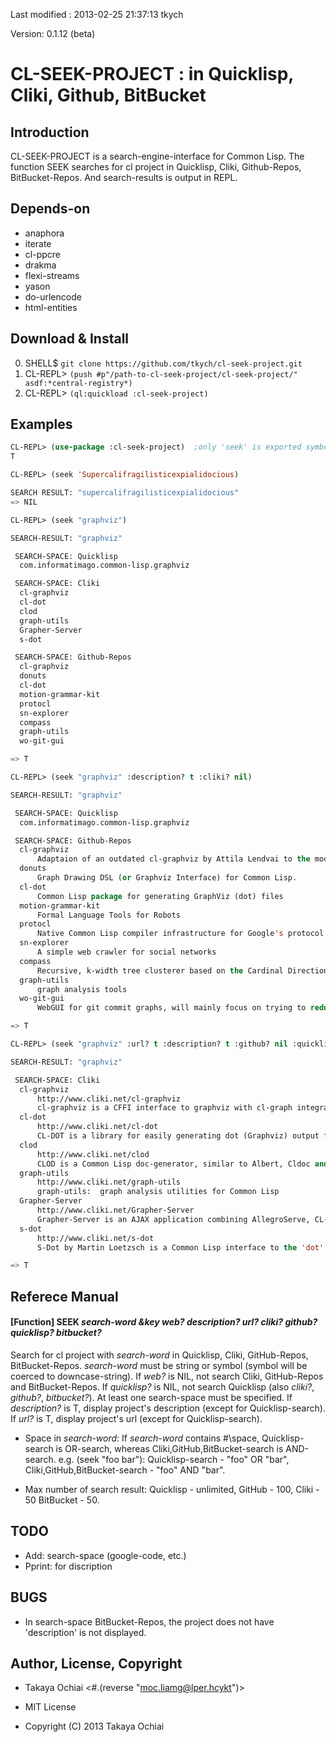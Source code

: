 Last modified : 2013-02-25 21:37:13 tkych

Version: 0.1.12 (beta)


CL-SEEK-PROJECT : in Quicklisp, Cliki, Github, BitBucket
========================================================

Introduction
------------

CL-SEEK-PROJECT is a search-engine-interface for Common Lisp.
The function SEEK searches for cl project in Quicklisp, Cliki, Github-Repos, BitBucket-Repos.
And search-results is output in REPL.


Depends-on
----------

- anaphora
- iterate
- cl-ppcre
- drakma
- flexi-streams
- yason
- do-urlencode
- html-entities


Download & Install
------------------

0. SHELL$   `git clone https://github.com/tkych/cl-seek-project.git`
1. CL-REPL> `(push #p"/path-to-cl-seek-project/cl-seek-project/" asdf:*central-registry*)`
2. CL-REPL> `(ql:quickload :cl-seek-project)`


Examples
--------

```lisp
CL-REPL> (use-package :cl-seek-project)  ;only 'seek' is exported symbol.
T

CL-REPL> (seek 'Supercalifragilisticexpialidocious)

SEARCH RESULT: "supercalifragilisticexpialidocious"
=> NIL

CL-REPL> (seek "graphviz")

SEARCH-RESULT: "graphviz"

 SEARCH-SPACE: Quicklisp
  com.informatimago.common-lisp.graphviz

 SEARCH-SPACE: Cliki
  cl-graphviz
  cl-dot
  clod
  graph-utils
  Grapher-Server
  s-dot

 SEARCH-SPACE: Github-Repos
  cl-graphviz
  donuts
  cl-dot
  motion-grammar-kit
  protocl
  sn-explorer
  compass
  graph-utils
  wo-git-gui

=> T

CL-REPL> (seek "graphviz" :description? t :cliki? nil)

SEARCH-RESULT: "graphviz"

 SEARCH-SPACE: Quicklisp
  com.informatimago.common-lisp.graphviz

 SEARCH-SPACE: Github-Repos
  cl-graphviz
      Adaptaion of an outdated cl-graphviz by Attila Lendvai to the modern version of libgvc.so.6.
  donuts
      Graph Drawing DSL (or Graphviz Interface) for Common Lisp.
  cl-dot
      Common Lisp package for generating GraphViz (dot) files
  motion-grammar-kit
      Formal Language Tools for Robots
  protocl
      Native Common Lisp compiler infrastructure for Google's protocol buffers
  sn-explorer
      A simple web crawler for social networks
  compass
      Recursive, k-width tree clusterer based on the Cardinal Directions
  graph-utils
      graph analysis tools
  wo-git-gui
      WebGUI for git commit graphs, will mainly focus on trying to reduce the commit graph into manageable overviews

=> T

CL-REPL> (seek "graphviz" :url? t :description? t :github? nil :quicklisp? nil)

SEARCH-RESULT: "graphviz"

 SEARCH-SPACE: Cliki
  cl-graphviz
      http://www.cliki.net/cl-graphviz
      cl-graphviz is a CFFI interface to graphviz with cl-graph integration
  cl-dot
      http://www.cliki.net/cl-dot
      CL-DOT is a library for easily generating dot (Graphviz) output from arbitrary Lisp data
  clod
      http://www.cliki.net/clod
      CLOD is a Common Lisp doc-generator, similar to Albert, Cldoc and so on
  graph-utils
      http://www.cliki.net/graph-utils
      graph-utils:  graph analysis utilities for Common Lisp
  Grapher-Server
      http://www.cliki.net/Grapher-Server
      Grapher-Server is an AJAX application combining AllegroServe, CL-Graph and GraphViz by Gary King
  s-dot
      http://www.cliki.net/s-dot
      S-Dot by Martin Loetzsch is a Common Lisp interface to the 'dot' tool of the GraphViz graphics library

=> T
```    


Referece Manual
---------------

#### [Function] SEEK _search-word_ _&key_ _web?_ _description?_ _url?_ _cliki?_ _github?_ _quicklisp?_ _bitbucket?_

Search for cl project with _search-word_ in Quicklisp, Cliki, GitHub-Repos, BitBucket-Repos.
_search-word_ must be string or symbol (symbol will be coerced to downcase-string).
If _web?_ is NIL, not search Cliki, GitHub-Repos and BitBucket-Repos.
If _quicklisp?_ is NIL, not search Quicklisp (also _cliki?_, _github?_, _bitbucket?_).
At least one search-space must be specified.
If _description?_ is T, display project's description (except for Quicklisp-search).
If _url?_ is T, display project's url (except for Quicklisp-search).

- Space in _search-word_:
  If _search-word_ contains #\space, Quicklisp-search is OR-search,
  whereas Cliki,GitHub,BitBucket-search is AND-search.
  e.g. (seek "foo bar"):
       Quicklisp-search    - "foo" OR "bar",
       Cliki,GitHub,BitBucket-search - "foo" AND "bar".

- Max number of search result:
  Quicklisp - unlimited,
  GitHub    - 100,
  Cliki     - 50
  BitBucket - 50.


TODO
----

- Add: search-space (google-code, etc.)
- Pprint: for discription


BUGS
----

- In search-space BitBucket-Repos, the project does not have 'description' is not displayed.



Author, License, Copyright
--------------------------

* Takaya Ochiai  <#.(reverse "moc.liamg@lper.hcykt")>

* MIT License

* Copyright (C) 2013 Takaya Ochiai
